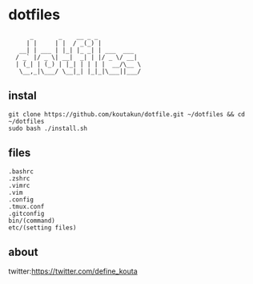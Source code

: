 
# dotfiles
          _       _    __ _ _
         | |     | |  / _(_) |
       __| | ___ | |_| |_ _| | ___  ___
      / _` |/ _ \| __|  _| | |/ _ \/ __|
      | (_| | (_) | |_| | | | |  __/\__ \
       \__,_|\___/ \__|_| |_|_|\___||___/
## instal

```
git clone https://github.com/koutakun/dotfile.git ~/dotfiles && cd ~/dotfiles
sudo bash ./install.sh
```

## files

````
.bashrc
.zshrc
.vimrc
.vim
.config
.tmux.conf
.gitconfig
bin/(command)
etc/(setting files)
````


## about
twitter:https://twitter.com/define_kouta
